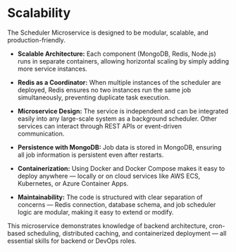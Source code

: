 # Scalability 

The Scheduler Microservice is designed to be modular, scalable, and production-friendly.

- **Scalable Architecture:** Each component (MongoDB, Redis, Node.js) runs in separate containers, allowing horizontal scaling by simply adding more service instances.
  
- **Redis as a Coordinator:** When multiple instances of the scheduler are deployed, Redis ensures no two instances run the same job simultaneously, preventing duplicate task execution.

- **Microservice Design:** The service is independent and can be integrated easily into any large-scale system as a background scheduler. Other services can interact through REST APIs or event-driven communication.

- **Persistence with MongoDB:** Job data is stored in MongoDB, ensuring all job information is persistent even after restarts.

- **Containerization:** Using Docker and Docker Compose makes it easy to deploy anywhere — locally or on cloud services like AWS ECS, Kubernetes, or Azure Container Apps.

- **Maintainability:** The code is structured with clear separation of concerns — Redis connection, database schema, and job scheduler logic are modular, making it easy to extend or modify.

This microservice demonstrates knowledge of backend architecture, cron-based scheduling, distributed caching, and containerized deployment — all essential skills for backend or DevOps roles.


